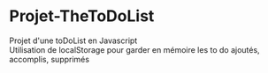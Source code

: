 # Projet-TheToDoList
Projet d'une toDoList en Javascript  
Utilisation de localStorage pour garder en mémoire les to do ajoutés, accomplis, supprimés
